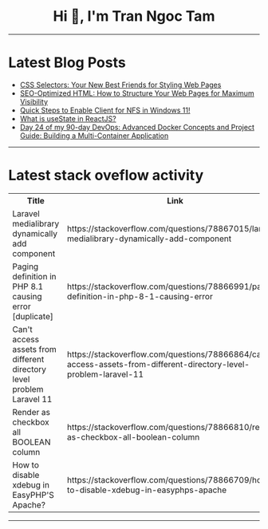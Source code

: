 <h1 align="center">Hi 👋, I'm Tran Ngoc Tam</h1>

---

# Latest Blog Posts 
<!-- BLOG-POST-LIST:START -->
- [CSS Selectors: Your New Best Friends for Styling Web Pages](https://dev.to/gdebojyoti/css-selectors-your-new-best-friends-for-styling-web-pages-4f9p)
- [SEO-Optimized HTML: How to Structure Your Web Pages for Maximum Visibility](https://dev.to/hulyamasharipov/seo-optimized-html-how-to-structure-your-web-pages-for-maximum-visibility-527f)
- [Quick Steps to Enable Client for NFS in Windows 11!](https://dev.to/winsides/quick-steps-to-enable-client-for-nfs-in-windows-11-4aei)
- [What is useState in ReactJS?](https://dev.to/kyawmintun96/what-is-usestate-in-reactjs-3c14)
- [Day 24 of my 90-day DevOps: Advanced Docker Concepts and Project Guide: Building a Multi-Container Application](https://dev.to/arbythecoder/day-24-of-my-90-day-devops-advanced-docker-concepts-and-project-guide-building-a-multi-container-application-307m)
<!-- BLOG-POST-LIST:END -->

---

# Latest stack oveflow activity
<table>
  <tr><th>Title</th><th>Link</th></tr>
  <!-- STACKOVERFLOW:START --><tr><td>Laravel medialibrary dynamically add component</td><td>https://stackoverflow.com/questions/78867015/laravel-medialibrary-dynamically-add-component</td></tr><tr><td>Paging definition in PHP 8.1 causing error [duplicate]</td><td>https://stackoverflow.com/questions/78866991/paging-definition-in-php-8-1-causing-error</td></tr><tr><td>Can&#39;t access assets from different directory level problem Laravel 11</td><td>https://stackoverflow.com/questions/78866864/cant-access-assets-from-different-directory-level-problem-laravel-11</td></tr><tr><td>Render as checkbox all BOOLEAN column</td><td>https://stackoverflow.com/questions/78866810/render-as-checkbox-all-boolean-column</td></tr><tr><td>How to disable xdebug in EasyPHP&#39;S Apache?</td><td>https://stackoverflow.com/questions/78866709/how-to-disable-xdebug-in-easyphps-apache</td></tr><!-- STACKOVERFLOW:END -->
</table>

---


